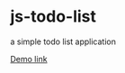 # js-todo-list
a simple todo list application



<a href="https://borakarayel.github.io/js-todo-list/">Demo link</a>

